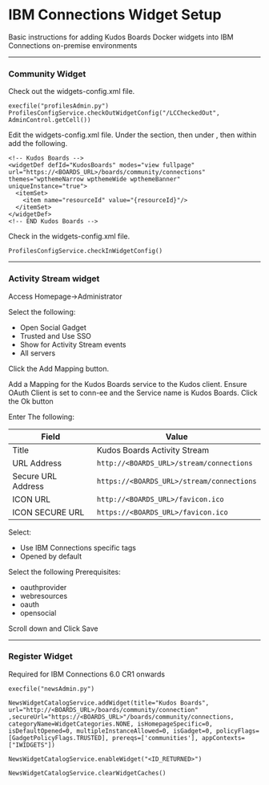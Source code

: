 # IBM Connections Widget Setup
Basic instructions for adding Kudos Boards Docker widgets into IBM Connections on-premise environments

---

### Community Widget

Check out the widgets-config.xml file.

    execfile("profilesAdmin.py")
    ProfilesConfigService.checkOutWidgetConfig("/LCCheckedOut", AdminControl.getCell())

Edit the widgets-config.xml file. Under the <resource type="community"> section, then under <widgets>, then within <definitions> add the following.

    <!-- Kudos Boards -->
    <widgetDef defId="KudosBoards" modes="view fullpage" url="https://<BOARDS_URL>/boards/community/connections" themes="wpthemeNarrow wpthemeWide wpthemeBanner" uniqueInstance="true">
      <itemSet>
        <item name="resourceId" value="{resourceId}"/>
      </itemSet>
    </widgetDef>
    <!-- END Kudos Boards -->

Check in the widgets-config.xml file.

    ProfilesConfigService.checkInWidgetConfig()

---

### Activity Stream widget

Access Homepage->Administrator

Select the following:

  - Open Social Gadget
  - Trusted and Use SSO
  - Show for Activity Stream events
  - All servers

  Click the Add Mapping button.

Add a Mapping for the Kudos Boards service to the Kudos client. Ensure OAuth Client is set to conn-ee and the Service name is Kudos Boards.
Click the Ok button

Enter The following:

  | Field | Value |
  | ----- | ----- |
  | Title| Kudos Boards Activity Stream |
  | URL Address| `http://<BOARDS_URL>/stream/connections`|
  | Secure URL Address| `https://<BOARDS_URL>/stream/connections`|
  | ICON URL| `http://<BOARDS_URL>/favicon.ico`|
  | ICON SECURE URL| `https://<BOARDS_URL>/favicon.ico`|

Select:

  - Use IBM Connections specific tags
  - Opened by default

Select the following Prerequisites:

  - oauthprovider
  - webresources
  - oauth
  - opensocial

  Scroll down and Click Save

---

### Register Widget

Required for IBM Connections 6.0 CR1 onwards

    execfile("newsAdmin.py")

    NewsWidgetCatalogService.addWidget(title="Kudos Boards", url="http://<BOARDS_URL>/boards/community/connection" ,secureUrl="https://<BOARDS_URL>"/boards/community/connections, categoryName=WidgetCategories.NONE, isHomepageSpecific=0, isDefaultOpened=0, multipleInstanceAllowed=0, isGadget=0, policyFlags=[GadgetPolicyFlags.TRUSTED], prereqs=['communities'], appContexts=["IWIDGETS"])

    NewsWidgetCatalogService.enableWidget("<ID_RETURNED>")

    NewsWidgetCatalogService.clearWidgetCaches()
